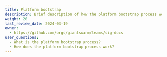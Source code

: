 ```yaml
---
title: Platform bootstrap
description: Brief description of how the platform bootstrap process works.
weight: 20
last_review_date: 2024-03-19
owner:
  - https://github.com/orgs/giantswarm/teams/sig-docs
user_questions:
  - What is the platform bootstrap process?
  - How does the platform bootstrap process work?
---
```


